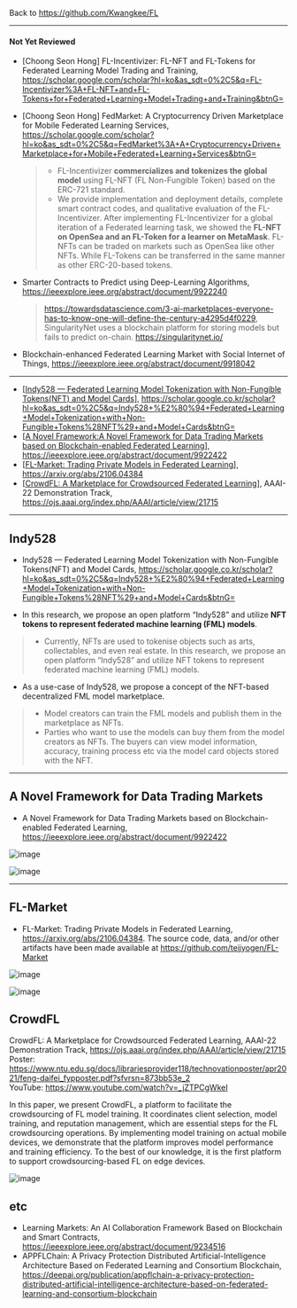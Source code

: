 Back to https://github.com/Kwangkee/FL
***

#### Not Yet Reviewed

- [Choong Seon Hong] FL-Incentivizer: FL-NFT and FL-Tokens for Federated Learning Model Trading and Training, https://scholar.google.com/scholar?hl=ko&as_sdt=0%2C5&q=FL-Incentivizer%3A+FL-NFT+and+FL-Tokens+for+Federated+Learning+Model+Trading+and+Training&btnG=
- [Choong Seon Hong] FedMarket: A Cryptocurrency Driven Marketplace for Mobile Federated Learning Services, https://scholar.google.com/scholar?hl=ko&as_sdt=0%2C5&q=FedMarket%3A+A+Cryptocurrency+Driven+Marketplace+for+Mobile+Federated+Learning+Services&btnG=
  >- FL-Incentivizer **commercializes and tokenizes the global model** using FL-NFT (FL Non-Fungible Token) based on the ERC-721 standard. 
  >- We provide implementation and deployment details, complete smart contract codes, and qualitative evaluation of the FL-Incentivizer. After implementing FL-Incentivizer for a global iteration of a Federated learning task, we showed the **FL-NFT on OpenSea and an FL-Token for a learner on MetaMask**. FL-NFTs can be traded on markets such as OpenSea like other NFTs. While FL-Tokens can be transferred in the same manner as other ERC-20-based tokens.

- Smarter Contracts to Predict using Deep-Learning Algorithms, https://ieeexplore.ieee.org/abstract/document/9922240
  >https://towardsdatascience.com/3-ai-marketplaces-everyone-has-to-know-one-will-define-the-century-a4295d4f0229, SingularityNet uses a blockchain platform for storing models but fails to predict on-chain. https://singularitynet.io/
- Blockchain-enhanced Federated Learning Market with Social Internet of Things, https://ieeexplore.ieee.org/abstract/document/9918042

***

- [[Indy528 — Federated Learning Model Tokenization with Non-Fungible Tokens(NFT) and Model Cards](https://github.com/Kwangkee/FL/blob/main/FL@Market.md#indy528)], https://scholar.google.co.kr/scholar?hl=ko&as_sdt=0%2C5&q=Indy528+%E2%80%94+Federated+Learning+Model+Tokenization+with+Non-Fungible+Tokens%28NFT%29+and+Model+Cards&btnG=
- [[A Novel Framework:A Novel Framework for Data Trading Markets based on Blockchain-enabled Federated Learning](https://github.com/Kwangkee/FL/blob/main/FL@Market.md#a-novel-framework-for-data-trading-markets)], https://ieeexplore.ieee.org/abstract/document/9922422
- [[FL-Market: Trading Private Models in Federated Learning](https://github.com/Kwangkee/FL/blob/main/FL%40Market.md#fl-market)], https://arxiv.org/abs/2106.04384
- [[CrowdFL: A Marketplace for Crowdsourced Federated Learning](https://github.com/Kwangkee/FL/blob/main/FL@Market.md#crowdfl)], AAAI-22 Demonstration Track, https://ojs.aaai.org/index.php/AAAI/article/view/21715   


***   
## Indy528
- Indy528 — Federated Learning Model Tokenization with Non-Fungible Tokens(NFT) and Model Cards, https://scholar.google.co.kr/scholar?hl=ko&as_sdt=0%2C5&q=Indy528+%E2%80%94+Federated+Learning+Model+Tokenization+with+Non-Fungible+Tokens%28NFT%29+and+Model+Cards&btnG=

- In this research, we propose an open platform “Indy528” and utilize **NFT tokens to represent federated machine learning (FML) models**. 
>- Currently, NFTs are used to tokenise objects such as arts, collectables, and even real estate. In this research, we propose an open platform “Indy528” and utilize NFT tokens to represent federated machine learning (FML) models.

- As a use-case of Indy528, we propose a concept of the NFT-based decentralized FML model marketplace. 
>- Model creators can train the FML models and publish them in the marketplace as NFTs. 
>- Parties who want to use the models can buy them from the model creators as NFTs. The buyers can view model information, accuracy, training process etc via the model card objects stored with the NFT. 

***   
## A Novel Framework for Data Trading Markets
- A Novel Framework for Data Trading Markets based on Blockchain-enabled Federated Learning, https://ieeexplore.ieee.org/abstract/document/9922422

![image](https://user-images.githubusercontent.com/109835677/203696213-a00c13c8-b458-4da5-bb4f-b5d4db76f756.png)

![image](https://user-images.githubusercontent.com/109835677/203696136-0e9aa748-85a4-490a-991e-4665f0fd7bcc.png)


***   
## FL-Market
- FL-Market: Trading Private Models in Federated Learning, https://arxiv.org/abs/2106.04384. The source code, data, and/or other artifacts have been made available at https://github.com/teijyogen/FL-Market 

![image](https://user-images.githubusercontent.com/109835677/186577059-550d5e74-6dcc-48f9-b668-46db84a2d41a.png)

![image](https://user-images.githubusercontent.com/109835677/186577117-19fbab86-744d-4838-a0cd-5685254cedc9.png)


## CrowdFL
CrowdFL: A Marketplace for Crowdsourced Federated Learning, AAAI-22 Demonstration Track, https://ojs.aaai.org/index.php/AAAI/article/view/21715   
Poster: https://www.ntu.edu.sg/docs/librariesprovider118/technovationposter/apr2021/feng-daifei_fypposter.pdf?sfvrsn=873bb53e_2  
YouTube: https://www.youtube.com/watch?v=_jZTPCgWkeI  

In this paper, we present CrowdFL, a platform to facilitate the crowdsourcing of FL model training. It coordinates client selection, model training, and reputation management, which are essential steps for the FL crowdsourcing operations. By implementing model training on actual mobile devices, we demonstrate that the platform improves model performance and training efficiency. To the best of our knowledge, it is the first platform to support crowdsourcing-based FL on edge devices.

![image](https://user-images.githubusercontent.com/109835677/203695212-092a8865-d15e-4a47-abd1-c2bfebddbe06.png)


## etc 

- Learning Markets: An AI Collaboration Framework Based on Blockchain and Smart Contracts, https://ieeexplore.ieee.org/abstract/document/9234516 
- APPFLChain: A Privacy Protection Distributed Artificial-Intelligence Architecture Based on Federated Learning and Consortium Blockchain, https://deepai.org/publication/appflchain-a-privacy-protection-distributed-artificial-intelligence-architecture-based-on-federated-learning-and-consortium-blockchain 
